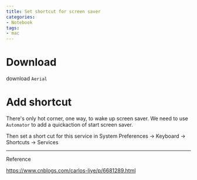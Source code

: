 ```yaml
---
title: Set shortcut for screen saver
categories:
- Notebook
tags:
- mac
---
```


# Download

download `Aerial`

# Add shortcut

There's only hot corner, one way, to wake up screen saver. We need to use `Automator` to add a quickaction of start screen saver.

Then set a short cut for this service in System Preferences -> Keyboard -> Shortcuts -> Services







----

Reference

https://www.cnblogs.com/carlos-liye/p/6681289.html